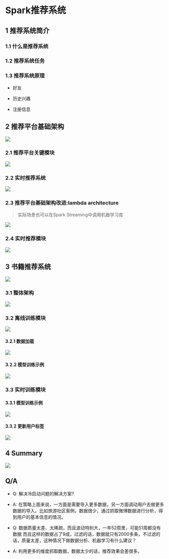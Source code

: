 # Spark推荐系统

## 1 推荐系统简介
### 1.1 什么是推荐系统

### 1.2 推荐系统任务

### 1.3 推荐系统原理

- 好友

- 历史兴趣

- 注册信息

## 2 推荐平台基础架构

![](https://github.com/Zychaowill/ImgStore/blob/master/hadoop/屏幕快照%202017-11-03%20下午8.12.38.png)

### 2.1 推荐平台关键模块

![](https://github.com/Zychaowill/ImgStore/blob/master/hadoop/屏幕快照%202017-11-03%20下午8.16.28.png)

### 2.2 实时推荐系统

![](https://github.com/Zychaowill/ImgStore/blob/master/hadoop/屏幕快照%202017-11-03%20下午8.19.49.png)

### 2.3 推荐平台基础架构改进:lambda architecture

> 实际场景也可以在Spark Streaming中调用机器学习库

![](https://github.com/Zychaowill/ImgStore/blob/master/hadoop/屏幕快照%202017-11-03%20下午8.21.42.png)

### 2.4 实时推荐模块

![](https://github.com/Zychaowill/ImgStore/blob/master/hadoop/屏幕快照%202017-11-03%20下午8.24.08.png)

## 3 书籍推荐系统

![](https://github.com/Zychaowill/ImgStore/blob/master/hadoop/屏幕快照%202017-11-03%20下午8.27.11.png)

### 3.1 整体架构

![](https://github.com/Zychaowill/ImgStore/blob/master/hadoop/屏幕快照%202017-11-03%20下午8.29.15.png)

### 3.2 离线训练模块

![](https://github.com/Zychaowill/ImgStore/blob/master/hadoop/屏幕快照%202017-11-03%20下午8.32.37.png)

#### 3.2.1 数据加载

![](https://github.com/Zychaowill/ImgStore/blob/master/hadoop/屏幕快照%202017-11-03%20下午8.37.10.png)

#### 3.2.2 模型训练示例

![](https://github.com/Zychaowill/ImgStore/blob/master/hadoop/屏幕快照%202017-11-03%20下午8.39.19.png)

### 3.3 实时训练模块

#### 3.3.1 模型训练示例

![](https://github.com/Zychaowill/ImgStore/blob/master/hadoop/屏幕快照%202017-11-03%20下午8.41.46.png)

#### 3.3.2 更新用户标签

![](https://github.com/Zychaowill/ImgStore/blob/master/hadoop/屏幕快照%202017-11-03%20下午8.42.35.png)

## 4 Summary

![](https://github.com/Zychaowill/ImgStore/blob/master/hadoop/屏幕快照%202017-11-03%20下午8.44.11.png)

## Q/A

- Q: 解决冷启动问题的解决方案?
- A: 在策略上面来说，一方面是需要导入更多数据，另一方面调动用户去做更多数据的导入。比如旅游社区案例，数据很少，通过抓取微博数据进行分析，得到用户的基本信息的情况。

- Q: 数据质量太差、太稀疏，而且波动特别大，一年52周里，可能51周都没有数据 而且这样的数据占了9成，过滤的话，数据就只有2000多条，不过滤的话，质量太差，这种情况下做数据分析、机器学习有什么建议？
- A: 利用更多的维度抓取数据，数据太少的话，推荐效果会差很多。
